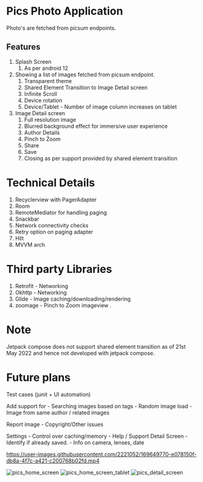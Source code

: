 # Pics Photo Application
Photo's are fetched from picsum endpoints.

## Features
1. Splash Screen
   1. As per android 12
2. Showing a list of images fetched from picsum endpoint.
    1. Transparent theme 
    2. Shared Element Transition to Image Detail screen
    3. Infinite Scroll 
    4. Device rotation 
    5. Device/Tablet - Number of image column increases on tablet
3. Image Detail screen 
   1. Full resolution image 
   2. Blurred background effect for immersive user experience 
   3. Author Details 
   4. Pinch to Zoom 
   5. Share 
   6. Save 
   7. Closing as per support provided by shared element transition 
   
    
# Technical Details 
1. Recyclerview with PagerAdapter 
2. Room
3. RemoteMediator for handling paging 
4. Snackbar 
5. Network connectivity checks 
6. Retry option on paging adapter 
7. Hilt 
8. MVVM arch 

# Third party Libraries
1. Retrofit - Networking 
2. Okhttp - Networking 
3. Glide - Image caching/downloading/rendering 
4. zoomage - Pinch to Zoom imageview
. 

# Note 
Jetpack compose does not support shared element transition as of 21st May 2022 and hence not developed with jetpack compose.

# Future plans 
Test cases (junit + UI automation)

Add support for 
    - Searching images based on tags 
    - Random image load 
    - Image from same author / related images 

Report image 
    - Copyright/Other issues

Settings 
    - Control over caching/memory
    - Help / Support 
Detail Screen 
    - Identify if already saved. 
    - Info on camera, lenses, date




https://user-images.githubusercontent.com/2221052/169649770-e078150f-db8a-4f7c-a421-c200768b02fd.mp4


![pics_home_screen](https://user-images.githubusercontent.com/2221052/169649702-c78f38f0-52d9-4e30-ba5f-d2431f7085c7.png)
![pics_home_screen_tablet](https://user-images.githubusercontent.com/2221052/169649709-35c7f207-c7f0-404f-8f5c-27894bfaaff6.png)
![pics_detail_screen](https://user-images.githubusercontent.com/2221052/169649733-ca01b0ac-f3e7-43e9-bdc4-cb87721e7842.png)




